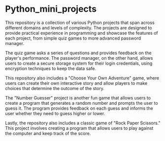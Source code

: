 # Python_mini_projects

This repository is a collection of various Python projects that span across different domains and levels of complexity. The projects are designed to provide practical experience in programming and showcase the features of each project, from simple quiz games to more advanced password manager.

The quiz game asks a series of questions and provides feedback on the player's performance. The password manager, on the other hand, allows users to create a secure storage system for their login credentials, using encryption techniques to keep the data safe.

This repository also includes a "Choose Your Own Adventure" game, where users can create their own interactive story and allow players to make choices that determine the outcome of the story.

The "Number Guesser" project is another fun game that allows users to create a program that generates a random number and prompts the user to guess it. The program provides feedback on each guess and informs the user whether they need to guess higher or lower.

Lastly, the repository also includes a classic game of "Rock Paper Scissors." This project involves creating a program that allows users to play against the computer and keep track of the score.
